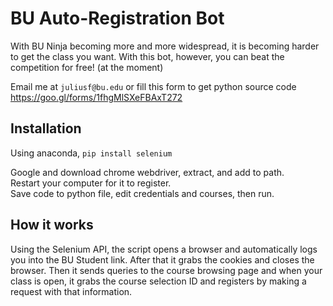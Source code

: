 # BU Auto-Registration Bot

With BU Ninja becoming more and more widespread, it is becoming harder to get the class you want. With this bot, however, you can beat the competition for free! (at the moment)  

Email me at `juliusf@bu.edu` or fill this form to get python source code  
https://goo.gl/forms/1fhgMlSXeFBAxT272

## Installation
Using anaconda,
`pip install selenium`  

Google and download chrome webdriver, extract, and add to path.  
Restart your computer for it to register.  
Save code to python file, edit credentials and courses, then run.

## How it works
Using the Selenium API, the script opens a browser and automatically logs you into the BU Student link. After that it grabs the cookies and closes the browser. Then it sends queries to the course browsing page and when your class is open, it grabs the course selection ID and registers by making a request with that information.
